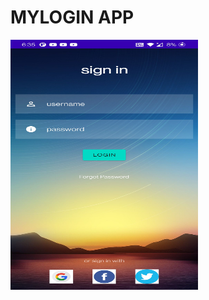 # MYLOGIN APP

<img src="https://github.com/madinenii/MYLOGIN/blob/main/LOGIN.jpg" width="300" height="400" />
